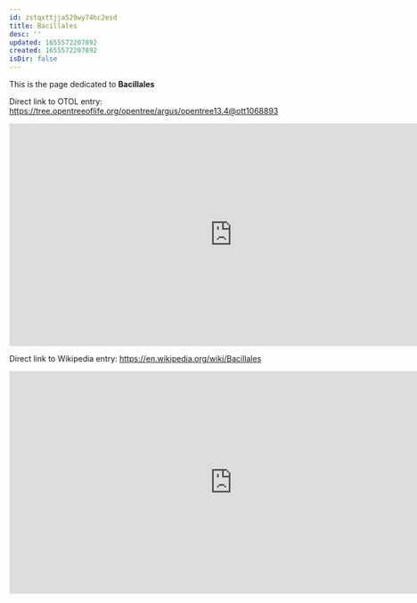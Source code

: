 ```yaml
---
id: zstqxttjja529wy74hc2esd
title: Bacillales
desc: ''
updated: 1655572207892
created: 1655572207892
isDir: false
---
```

This is the page dedicated to **Bacillales**


Direct link to OTOL entry: https://tree.opentreeoflife.org/opentree/argus/opentree13.4@ott1068893



<html>
    <body>
    <iframe src="https://tree.opentreeoflife.org/opentree/argus/opentree13.4@ott1068893"
    width="800" height="400" frameborder="0" allowfullscreen> </iframe>
    </body>
</html>
    


Direct link to Wikipedia entry: https://en.wikipedia.org/wiki/Bacillales



<html>
    <body>
    <iframe src="https://en.wikipedia.org/wiki/Bacillales"
    width="800" height="400" frameborder="0" allowfullscreen> </iframe>
    </body>
</html>
    
